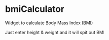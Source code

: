 # bmiCalculator
Widget to calculate Body Mass Index (BMI)

Just enter height & weight
and it will spit out BMI
